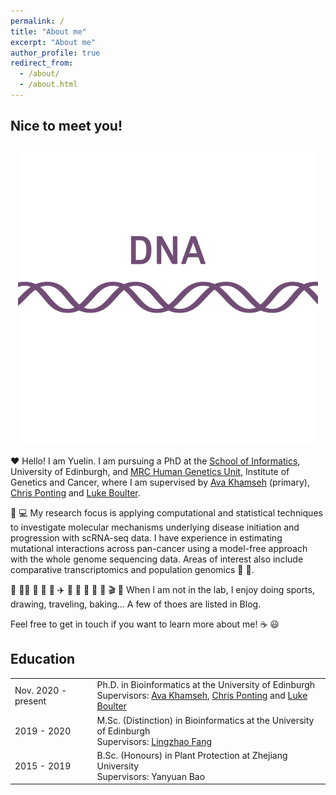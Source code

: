 ```yaml
---
permalink: /
title: "About me"
excerpt: "About me"
author_profile: true
redirect_from: 
  - /about/
  - /about.html
---
```

## Nice to meet you!
<p align="center">
   <img src="../images/Central_dogma.gif" />
</p>

❤️ Hello! I am Yuelin. I am pursuing a PhD at the [School of Informatics](https://www.ed.ac.uk/informatics), University of Edinburgh, and [MRC Human Genetics Unit](https://www.ed.ac.uk/mrc-human-genetics-unit), Institute of Genetics and Cancer, where I am supervised by [Ava Khamseh](https://edbiomed.ai/people/) (primary), [Chris Ponting](https://www.ed.ac.uk/profile/chris-ponting) and [Luke Boulter](https://www.ed.ac.uk/profile/luke-boulter). 

🧬 💻 My research focus is applying computational and statistical techniques to investigate molecular mechanisms underlying disease initiation and progression with scRNA-seq data. I have experience in estimating mutational interactions across pan-cancer using a model-free approach with the whole genome sequencing data. Areas of interest also include comparative transcriptomics and population genomics 👫 🐂. 

🏓 🏃‍♀️ 🎵 🎤 🎨 ✈️ 🦋 🥖 🎲 📸 📖 🎬 🍿 When I am not in the lab, I enjoy doing sports, drawing, traveling, baking... A few of thoes are listed in Blog.

Feel free to get in touch if you want to learn more about me! ☕️ 😃

## Education
<table><tbody>
  <tr>
    <td>Nov. 2020 - present</td>
    <td>
      Ph.D. in Bioinformatics at the University of Edinburgh<br>
      Supervisors: <a href="https://edbiomed.ai/people/" target="_blank">Ava Khamseh</a>, <a href="https://www.ed.ac.uk/profile/chris-ponting" target="_blank">Chris Ponting</a> and <a href="https://www.ed.ac.uk/profile/luke-boulter" target="_blank">Luke Boulter</a>
    </td>
  </tr>
  <tr>
    <td>2019 - 2020</td>
    <td>
      M.Sc. (Distinction) in Bioinformatics at the University of Edinburgh<br>
      Supervisors: <a href="https://scholar.google.com/citations?user=cgcFdCkAAAAJ&hl=en">Lingzhao Fang</a>
    </td>
  </tr>
  <tr>
    <td>2015 - 2019</td>
    <td>
      B.Sc. (Honours) in Plant Protection at Zhejiang University<br>
      Supervisors: Yanyuan Bao
      </td>
  </tr>
</tbody>
</table>




